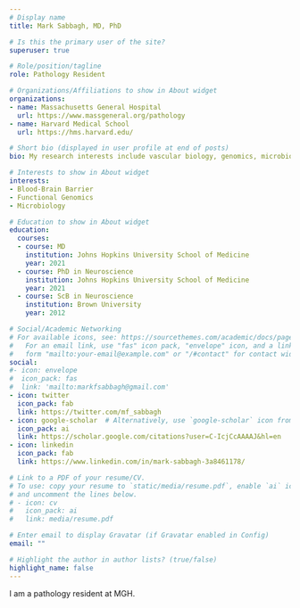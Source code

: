 ```yaml
---
# Display name
title: Mark Sabbagh, MD, PhD

# Is this the primary user of the site?
superuser: true

# Role/position/tagline
role: Pathology Resident 

# Organizations/Affiliations to show in About widget
organizations:
- name: Massachusetts General Hospital
  url: https://www.massgeneral.org/pathology
- name: Harvard Medical School
  url: https://hms.harvard.edu/

# Short bio (displayed in user profile at end of posts)
bio: My research interests include vascular biology, genomics, microbiology, and paristology.

# Interests to show in About widget
interests:
- Blood-Brain Barrier
- Functional Genomics
- Microbiology

# Education to show in About widget
education:
  courses:
  - course: MD 
    institution: Johns Hopkins University School of Medicine
    year: 2021
  - course: PhD in Neuroscience
    institution: Johns Hopkins University School of Medicine
    year: 2021
  - course: ScB in Neuroscience
    institution: Brown University
    year: 2012

# Social/Academic Networking
# For available icons, see: https://sourcethemes.com/academic/docs/page-builder/#icons
#   For an email link, use "fas" icon pack, "envelope" icon, and a link in the
#   form "mailto:your-email@example.com" or "/#contact" for contact widget.
social:
#- icon: envelope
#  icon_pack: fas
#  link: 'mailto:markfsabbagh@gmail.com'
- icon: twitter
  icon_pack: fab
  link: https://twitter.com/mf_sabbagh
- icon: google-scholar  # Alternatively, use `google-scholar` icon from `ai` icon pack
  icon_pack: ai
  link: https://scholar.google.com/citations?user=C-IcjCcAAAAJ&hl=en
- icon: linkedin
  icon_pack: fab
  link: https://www.linkedin.com/in/mark-sabbagh-3a8461178/

# Link to a PDF of your resume/CV.
# To use: copy your resume to `static/media/resume.pdf`, enable `ai` icons in `params.toml`, 
# and uncomment the lines below.
# - icon: cv
#   icon_pack: ai
#   link: media/resume.pdf

# Enter email to display Gravatar (if Gravatar enabled in Config)
email: ""

# Highlight the author in author lists? (true/false)
highlight_name: false
---
```


I am a pathology resident at MGH.
